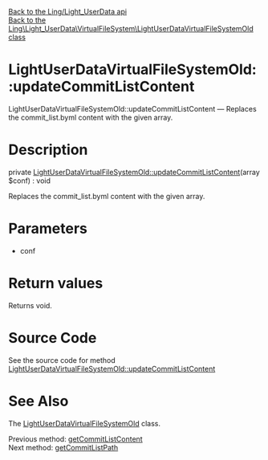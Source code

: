 [Back to the Ling/Light_UserData api](https://github.com/lingtalfi/Light_UserData/blob/master/doc/api/Ling/Light_UserData.md)<br>
[Back to the Ling\Light_UserData\VirtualFileSystem\LightUserDataVirtualFileSystemOld class](https://github.com/lingtalfi/Light_UserData/blob/master/doc/api/Ling/Light_UserData/VirtualFileSystem/LightUserDataVirtualFileSystemOld.md)


LightUserDataVirtualFileSystemOld::updateCommitListContent
================



LightUserDataVirtualFileSystemOld::updateCommitListContent — Replaces the commit_list.byml content with the given array.




Description
================


private [LightUserDataVirtualFileSystemOld::updateCommitListContent](https://github.com/lingtalfi/Light_UserData/blob/master/doc/api/Ling/Light_UserData/VirtualFileSystem/LightUserDataVirtualFileSystemOld/updateCommitListContent.md)(array $conf) : void




Replaces the commit_list.byml content with the given array.




Parameters
================


- conf

    


Return values
================

Returns void.








Source Code
===========
See the source code for method [LightUserDataVirtualFileSystemOld::updateCommitListContent](https://github.com/lingtalfi/Light_UserData/blob/master/VirtualFileSystem/LightUserDataVirtualFileSystemOld.php#L640-L645)


See Also
================

The [LightUserDataVirtualFileSystemOld](https://github.com/lingtalfi/Light_UserData/blob/master/doc/api/Ling/Light_UserData/VirtualFileSystem/LightUserDataVirtualFileSystemOld.md) class.

Previous method: [getCommitListContent](https://github.com/lingtalfi/Light_UserData/blob/master/doc/api/Ling/Light_UserData/VirtualFileSystem/LightUserDataVirtualFileSystemOld/getCommitListContent.md)<br>Next method: [getCommitListPath](https://github.com/lingtalfi/Light_UserData/blob/master/doc/api/Ling/Light_UserData/VirtualFileSystem/LightUserDataVirtualFileSystemOld/getCommitListPath.md)<br>

